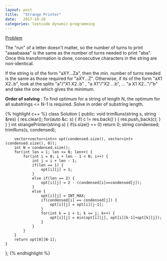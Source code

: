 ```yaml
---
layout: post
title:  "Strange Printer"
date:   2017-10-20
categories: leetcode dynamic-programming
---
```


[Problem][problem]

The "run" of a letter doesn't matter, so the number of turns to print "aaaabaaaa"
is the same as the number of turns needed to print "aba". Once this transformation
is done, consecutive characters in the string are non-identical.

If the string is of the form "aXY...Za", then the min. number of turns needed is
the same as those required for "aXY...Z". Otherwise, if its of the form "aX1 X2..b",
look at the splits "a"/"X1 X2..b" , "a X1"/"X2 ...b", ... "a X1 X2..."/"b" and take
the one which gives the minimum.

__Order of solving__ : To find optimum for a string of length N, the optimum for
all substrings <= N-1 is required. Solve in order of substring length.

{% highlight c++ %}
class Solution {
public:
    void trimRuns(string s, string &res) {
        res.clear();
        for(auto &c: s) {
            if( c != res.back() ) {
                res.push_back(c);
            }
        }
    }
    int strangePrinter(string s) {
        if(s.size() ==  0) return 0;
        string condensed;
        trimRuns(s, condensed);

        vector<vector<int>> opt(condensed.size(), vector<int>(condensed.size(), 0));
        int N = condensed.size();
        for(int len = 1; len <= N; len++) {
            for(int i = 0; i + len - 1 < N; i++) {
                int j = i + len - 1;
                if(len == 1) {
                    opt[i][j] = 1;
                }
                else if(len == 2) {
                    opt[i][j] = 2 - (condensed[i]==condensed[j]);
                }
                else {
                    opt[i][j] = INT_MAX;
                    if(condensed[i] == condensed[j]) {
                        opt[i][j] = opt[i][j-1];
                    }
                    for(int k = i + 1; k <= j; k++) {
                        opt[i][j] = min(opt[i][j], opt[i][k-1]+opt[k][j]);
                    }
                }
            }
        }
        return opt[0][N-1];
    }
};
{% endhighlight %}

[problem]: https://leetcode.com/problems/strange-printer/description/
